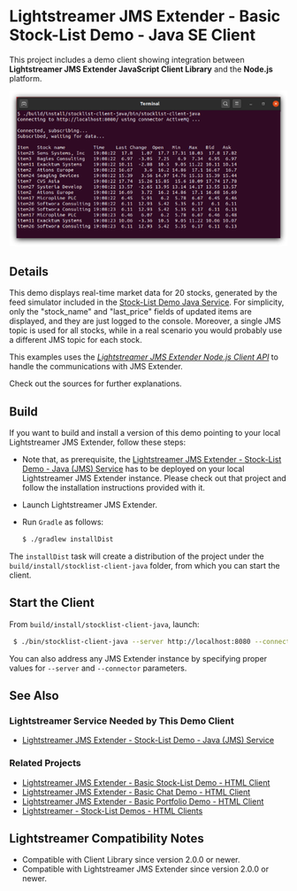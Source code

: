 # Lightstreamer JMS Extender - Basic Stock-List Demo - Java SE Client

<!-- START DESCRIPTION lightstreamer-jms-example-stocklist-client-java -->

This project includes a demo client showing integration between **Lightstreamer JMS Extender JavaScript Client Library** and the **Node.js** platform.

![Screenshot](screen_large.png)<br>

## Details

This demo displays real-time market data for 20 stocks, generated by the feed simulator included in the [Stock-List Demo Java Service](https://github.com/Lightstreamer/Lightstreamer-JMS-example-StockList-service-java). For simplicity, only the "stock_name" and "last_price" fields of updated items are displayed, and they are just logged to the console. Moreover, a single JMS topic is used for all stocks, while in a real scenario you would probably use a different JMS topic for each stock.

This examples uses the [_Lightstreamer JMS Extender Node.js Client API_](https://www.npmjs.com/package/lightstreamer-jms-nodejs-client/) to handle the communications with JMS Extender.

Check out the sources for further explanations.

## Build

If you want to build and install a version of this demo pointing to your local Lightstreamer JMS Extender, follow these steps:

* Note that, as prerequisite, the [Lightstreamer JMS Extender - Stock-List Demo - Java (JMS) Service](https://github.com/Lightstreamer/Lightstreamer-JMS-example-StockList-service-java) has to be deployed on your local Lightstreamer JMS Extender instance. Please check out that project and follow the installation instructions provided with it.

* Launch Lightstreamer JMS Extender.

* Run `Gradle` as follows:

  ```sh
  $ ./gradlew installDist
  ```
The `installDist` task will create a distribution of the project under the `build/install/stocklist-client-java` folder, from which you can start the client.


## Start the Client

From `build/install/stocklist-client-java`, launch:

```sh
 $ ./bin/stocklist-client-java --server http://localhost:8080 --connector ActiveMQ
```
You can also address any JMS Extender instance by specifying proper values for `--server` and `--connector` parameters.

## See Also

### Lightstreamer Service Needed by This Demo Client

<!-- START RELATED_ENTRIES -->
* [Lightstreamer JMS Extender - Stock-List Demo - Java (JMS) Service](https://github.com/Lightstreamer/Lightstreamer-JMS-example-StockList-service-java)

<!-- END RELATED_ENTRIES -->
### Related Projects

* [Lightstreamer JMS Extender - Basic Stock-List Demo - HTML Client](https://github.com/Lightstreamer/Lightstreamer-JMS-example-StockList-client-javascript)
* [Lightstreamer JMS Extender - Basic Chat Demo - HTML Client](https://github.com/Lightstreamer/Lightstreamer-JMS-example-Chat-client-javascript)
* [Lightstreamer JMS Extender - Basic Portfolio Demo - HTML Client](https://github.com/Lightstreamer/Lightstreamer-JMS-example-Portfolio-client-javascript)
* [Lightstreamer - Stock-List Demos - HTML Clients](https://github.com/Lightstreamer/Lightstreamer-example-StockList-client-javascript)

## Lightstreamer Compatibility Notes

* Compatible with Client Library since version 2.0.0 or newer.
* Compatible with Lightstreamer JMS Extender since version 2.0.0 or newer.
